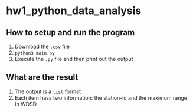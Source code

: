 # hw1_python_data_analysis

## How to setup and run the program
1. Download the `.csv` file
2. `python3 main.py`
3. Execute the `.py` file and then print out the output

## What are the result
1. The output is a `list` format
2. Each item hass two information: the station-id and the maximum range in WDSD
